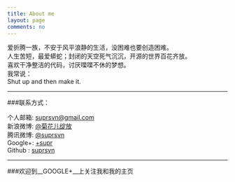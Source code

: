 ```yaml
---
title: About me
layout: page
comments: no
---
```


爱折腾一族，不安于风平浪静的生活，没困难也要创造困难。     
人生苦短，最爱蟒蛇；封闭的天空死气沉沉，开源的世界百花齐放。     
喜欢干净整洁的代码，讨厌喋喋不休的梦想。     
我常说：     
Shut up and then make it.     

----

###联系方式：        

个人邮箱: [suprsvn@gmail.com](mailto:suprsvn@gmail.com)     
新浪微博: [@菊花儿绽放](http://weibo.com/216481678)     
腾讯微博: [@suprsvn](http://t.qq.com/suprsvn)     
Google+: [+supr](https://plus.google.com/u/0/100847701096332465304)     
Github : [suprsvn](https://github.com/suprsvn)        

----

###欢迎到__GOOGLE+__上关注我和我的主页     
<!-- Place this tag where you want the widget to render. -->
<div class="g-page" data-width="250" data-href="//plus.google.com/u/0/103586697261491207350" data-rel="publisher"></div>

<!-- Place this tag after the last widget tag. -->
<script type="text/javascript">
  (function() {
    var po = document.createElement('script'); po.type = 'text/javascript'; po.async = true;
    po.src = 'https://apis.google.com/js/platform.js';
    var s = document.getElementsByTagName('script')[0]; s.parentNode.insertBefore(po, s);
  })();
</script>

